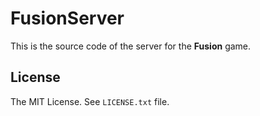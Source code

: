 # FusionServer

This is the source code of the server for the **Fusion** game.

## License
The MIT License. See `LICENSE.txt` file.